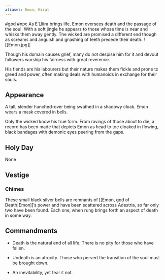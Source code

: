 ```yaml
---
aliases: Emon, Kirat
---
```


#god #npc 
As E’Lliira brings life, Emon oversees death and the passage of the soul. With a soft jingle he appears to those whose time is near and whisks them away gently. The wicked are promised a different end though as screams and anguish and gnashing of teeth precede their death.
<span class="rightimg"><span class="smallimg"> ![[Emon.jpg]]</span></span>
  

Though his domain causes grief, many do not despise him for it and devout followers worship his fairness with great reverence. 

 

His fiends are his labourers but their nature makes them fickle and prone to greed and power, often making deals with humanoids in exchange for their souls.

  

## Appearance

A tall, slender hunched-over being swathed in a shadowy cloak. Emon wears a mask covered in bells. 

  

Only the wicked know his true form. From ravings of those about to die, a record has been made that depicts Emon as head to toe cloaked in flowing, black bandages with demonic eyes peering from the gaps.

  

## Holy Day

None


## Vestige
### Chimes

These small black silver bells are remnants of [[Emon, god of Death|Emon]]’s power and have been scattered across Adestria, so far only two have been found. Each one, when rung brings forth an aspect of death in some way.

## Commandments

-   Death is the natural end of all life. There is no pity for those who have fallen.
    
-   Undeath is an atrocity. Those who pervert the transition of the soul must be brought down.
    
-   An inevitability, yet fear it not.
    

  